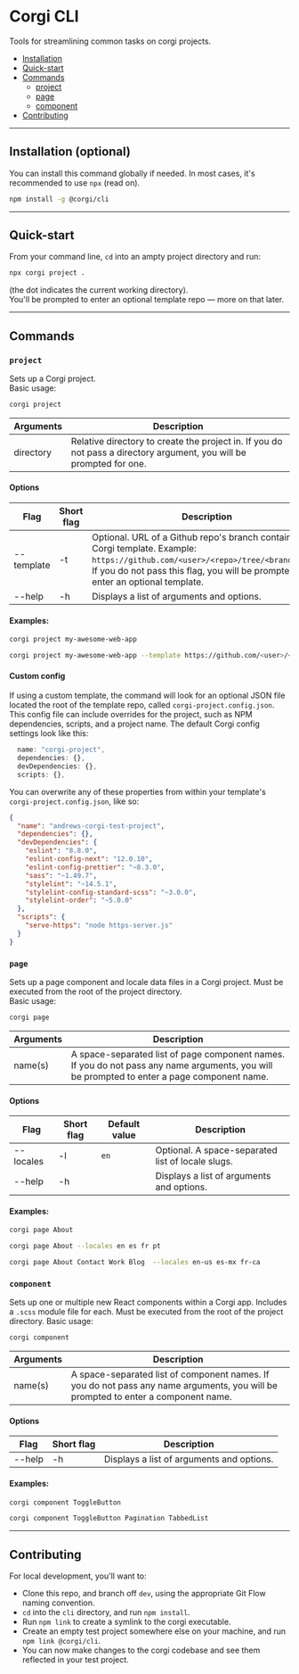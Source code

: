 # Corgi CLI

Tools for streamlining common tasks on corgi projects.

- [Installation](#installation-optional)
- [Quick-start](#quick-start)
- [Commands](#commands)
  - [project](#project)
  - [page](#page)
  - [component](#component)
- [Contributing](#contributing)

---

## Installation (optional)

You can install this command globally if needed. In most cases, it's recommended to use `npx` (read on).

```sh
npm install -g @corgi/cli
```

---

## Quick-start

From your command line, `cd` into an ampty project directory and run:

```sh
npx corgi project .
```

(the dot indicates the current working directory).  
You'll be prompted to enter an optional template repo — more on that later.

---

## Commands

### `project`

Sets up a Corgi project.  
Basic usage:  

```sh
corgi project
```
| Arguments   | Description |
| ----------- | ------------- |
| directory | Relative directory to create the project in. If you do not pass a directory argument, you will be prompted for one. |

#### Options
| Flag           | Short flag | Description   |
| -------------- | -----------| ------------- |
| --template     | -t         | Optional. URL of a Github repo's branch containing a Corgi template. Example: `https://github.com/<user>/<repo>/tree/<branchname>`. If you do not pass this flag, you will be prompted to enter an optional template. |
| --help         | -h         | Displays a list of arguments and options. |

#### Examples:
```sh
corgi project my-awesome-web-app
```
```sh
corgi project my-awesome-web-app --template https://github.com/<user>/<repo>/tree/<branch>
```

#### Custom config

If using a custom template, the command will look for an optional JSON file located the root of the template repo, called `corgi-project.config.json`.  
This config file can include overrides for the project, such as NPM dependencies, scripts, and a project name. The default Corgi config settings look like this:

```js
  name: "corgi-project",
  dependencies: {},
  devDependencies: {},
  scripts: {},
```

You can overwrite any of these properties from within your template's `corgi-project.config.json`, like so:

```json
{
  "name": "andrews-corgi-test-project",
  "dependencies": {},
  "devDependencies": {
    "eslint": "8.8.0",
    "eslint-config-next": "12.0.10",
    "eslint-config-prettier": "~8.3.0",
    "sass": "~1.49.7",
    "stylelint": "~14.5.1",
    "stylelint-config-standard-scss": "~3.0.0",
    "stylelint-order": "~5.0.0"
  },
  "scripts": {
    "serve-https": "node https-server.js"
  }
}
```

### `page`

Sets up a page component and locale data files in a Corgi project. Must be executed from the root of the project directory.  
Basic usage:  

```sh
corgi page
```
| Arguments   | Description |
| ----------- | ------------- |
| name(s)     | A space-separated list of page component names. If you do not pass any name arguments, you will be prompted to enter a page component name. |

#### Options
| Flag        | Short flag | Default value | Description   |
| ----------- | -----------| ------------- | ------------- |
| --locales   | -l         | `en`          | Optional. A space-separated list of locale slugs. |
| --help      | -h         |               | Displays a list of arguments and options. |

#### Examples:
```sh
corgi page About
```
```sh
corgi page About --locales en es fr pt
```
```sh
corgi page About Contact Work Blog  --locales en-us es-mx fr-ca
```

### `component`

Sets up one or multiple new React components within a Corgi app. Includes a `.scss` module file for each. Must be executed from the root of the project directory.
Basic usage:  

```sh
corgi component
```
| Arguments   | Description |
| ----------- | ------------- |
| name(s)     | A space-separated list of component names. If you do not pass any name arguments, you will be prompted to enter a component name. |

#### Options
| Flag        | Short flag | Description   |
| ----------- | -----------| ------------- |
| --help      | -h         | Displays a list of arguments and options. |

#### Examples:
```sh
corgi component ToggleButton
```
```sh
corgi component ToggleButton Pagination TabbedList
```

---

## Contributing

For local development, you'll want to:

- Clone this repo, and branch off `dev`, using the appropriate Git Flow naming convention.
- `cd` into the `cli` directory, and run `npm install`.
- Run `npm link` to create a symlink to the corgi executable.
- Create an empty test project somewhere else on your machine, and run `npm link @corgi/cli`.
- You can now make changes to the corgi codebase and see them reflected in your test project.
